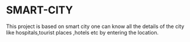 # SMART-CITY
This project is based on smart city one can know all the details of the city like hospitals,tourist places ,hotels etc by entering the location.
